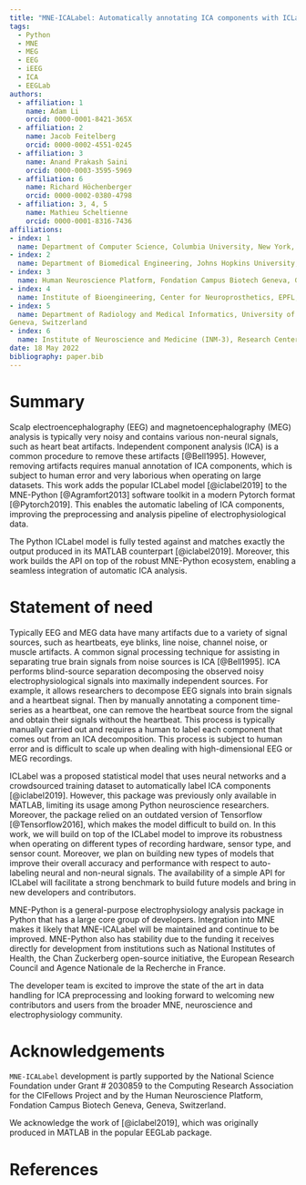 ```yaml
---
title: "MNE-ICALabel: Automatically annotating ICA components with ICLabel in Python"
tags:
  - Python
  - MNE
  - MEG
  - EEG
  - iEEG
  - ICA
  - EEGLab
authors:
  - affiliation: 1
    name: Adam Li
    orcid: 0000-0001-8421-365X
  - affiliation: 2
    name: Jacob Feitelberg
    orcid: 0000-0002-4551-0245
  - affiliation: 3
    name: Anand Prakash Saini
    orcid: 0000-0003-3595-5969
  - affiliation: 6
    name: Richard Höchenberger
    orcid: 0000-0002-0380-4798
  - affiliation: 3, 4, 5
    name: Mathieu Scheltienne
    orcid: 0000-0001-8316-7436 
affiliations:
- index: 1
  name: Department of Computer Science, Columbia University, New York, United States
- index: 2
  name: Department of Biomedical Engineering, Johns Hopkins University, Baltimore, United States
- index: 3
  name: Human Neuroscience Platform, Fondation Campus Biotech Geneva, Geneva, Switzerland
- index: 4
  name: Institute of Bioengineering, Center for Neuroprosthetics, EPFL, Geneva, Switzerland
- index: 5
  name: Department of Radiology and Medical Informatics, University of Geneva (UNIGE),
Geneva, Switzerland
- index: 6
  name: Institute of Neuroscience and Medicine (INM-3), Research Center Jülich, Germany
date: 18 May 2022
bibliography: paper.bib
---
```


# Summary

Scalp electroencephalography (EEG) and magnetoencephalography (MEG) analysis is typically very noisy and contains various non-neural signals, such as heart beat artifacts. Independent component analysis (ICA) is a common procedure to remove these artifacts [@Bell1995]. However, removing artifacts requires manual annotation of ICA components, which is subject to human error and very laborious when operating on large datasets. This work adds the popular ICLabel model [@iclabel2019] to the MNE-Python [@Agramfort2013] software toolkit in a modern Pytorch format [@Pytorch2019]. This enables the automatic labeling of ICA components, improving the preprocessing and analysis pipeline of electrophysiological data.

The Python ICLabel model is fully tested against and matches exactly the output produced in its MATLAB counterpart [@iclabel2019]. Moreover, this work builds the API on top of the robust MNE-Python ecosystem, enabling a seamless integration of automatic ICA analysis.

# Statement of need

Typically EEG and MEG data have many artifacts due to a variety of signal sources, such as heartbeats, eye blinks, line noise, channel noise, or muscle artifacts. A common signal processing technique for assisting in separating true brain signals from noise sources is ICA [@Bell1995]. ICA performs blind-source separation decomposing the observed noisy electrophysiological signals into maximally independent sources. For example, it allows researchers to decompose EEG signals into brain signals and a heartbeat signal. Then by manually annotating a component time-series as a heartbeat, one can remove the heartbeat source from the signal and obtain their signals without the heartbeat. This process is typically manually carried out and requires a human to label each component that comes out from an ICA decomposition. This process is subject to human error and is difficult to scale up when dealing with high-dimensional EEG or MEG recordings.

ICLabel was a proposed statistical model that uses neural networks and a crowdsourced training dataset to automatically label ICA components [@iclabel2019]. However, this package was previously only available in MATLAB, limiting its usage among Python neuroscience researchers. Moreover, the package relied on an outdated version of Tensorflow [@Tensorflow2016], which makes the model difficult to build on. In this work, we will build on top of the ICLabel model to improve its robustness when operating on different types of recording hardware, sensor type, and sensor count. Moreover, we plan on building new types of models that improve their overall accuracy and performance with respect to auto-labeling neural and non-neural signals. The availability of a simple API for ICLabel will facilitate a strong benchmark to build future models and bring in new developers and contributors.

MNE-Python is a general-purpose electrophysiology analysis package in Python that has a large core group of developers. Integration into MNE makes it likely that MNE-ICALabel will be maintained and continue to be improved. MNE-Python also has stability due to the funding it receives directly for development from institutions such as National Institutes of Health, the Chan Zuckerberg open-source initiative, the European Research Council and Agence Nationale de la Recherche in France.

The developer team is excited to improve the state of the art in data handling for ICA preprocessing and looking forward to welcoming new contributors and users from the broader MNE, neuroscience and electrophysiology community.

# Acknowledgements

`MNE-ICALabel` development is partly supported by
the National Science Foundation under Grant # 2030859 to the Computing Research Association for the CIFellows Project and by the Human Neuroscience Platform, Fondation Campus Biotech Geneva, Geneva, Switzerland.

We acknowledge the work of [@iclabel2019], which was originally produced in MATLAB in the popular EEGLab package.

# References
